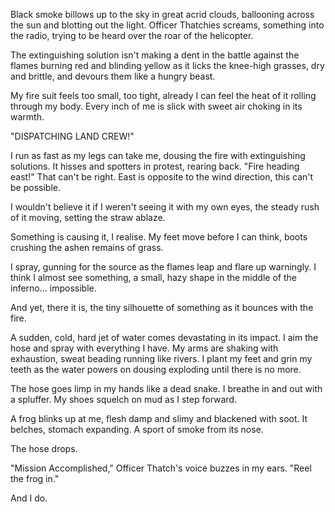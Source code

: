 Black smoke billows up to the sky in great acrid clouds, ballooning across the sun and blotting out the light. Officer Thatchies screams, something into the radio, trying to be heard over the roar of the helicopter.

The extinguishing solution isn't making a dent in the battle against the flames burning red and blinding yellow as it licks the knee-high grasses, dry and brittle, and devours them like a hungry beast.

My fire suit feels too small, too tight, already I can feel the heat of it rolling through my body. Every inch of me is slick with sweet air choking in its warmth.

"DISPATCHING LAND CREW!"

I run as fast as my legs can take me, dousing the fire with extinguishing solutions. It hisses and spotters in protest, rearing back. "Fire heading east!" That can't be right. East is opposite to the wind direction, this can't be possible.

I wouldn't believe it if I weren't seeing it with my own eyes, the steady rush of it moving, setting the straw ablaze.

Something is causing it, I realise. My feet move before I can think, boots crushing the ashen remains of grass.

I spray, gunning for the source as the flames leap and flare up warningly. I think I almost see something, a small, hazy shape in the middle of the inferno... impossible.

And yet, there it is, the tiny silhouette of something as it bounces with the fire.

A sudden, cold, hard jet of water comes devastating in its impact. I aim the hose and spray with everything I have. My arms are shaking with exhaustion, sweat beading running like rivers. I plant my feet and grin my teeth as the water powers on dousing exploding until there is no more.

The hose goes limp in my hands like a dead snake. I breathe in and out with a spluffer. My shoes squelch on mud as I step forward.

A frog blinks up at me, flesh damp and slimy and blackened with soot. It belches, stomach expanding. A sport of smoke from its nose.

The hose drops.

"Mission Accomplished," Officer Thatch's voice buzzes in my ears. "Reel the frog in."

And I do.
